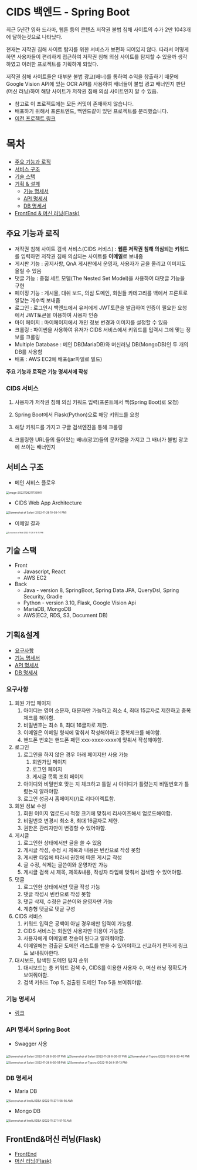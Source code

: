 # CIDS 백엔드 - Spring Boot

최근 5년간 영화 드라마, 웹툰 등의 콘텐츠 저작권 불법 침해 사이트의 수가 2만 1043개에 달하는것으로 나타났다.

현재는 저작권 침해 사이트 탐지를 위한 서비스가 보편화 되어있지 않다. 따라서 어떻게 하면 사용자들이 편리하게 접근하여 저작권 침해 의심 사이트를 탐지할 수 있을까 생각하였고 이러한 프로젝트를 기획하게 되었다.

저작권 침해 사이트들은 대부분 불법 광고(배너)를 통하여 수익을 창출하기 때문에 Google Vision API에 있는 OCR API를 사용하여 배너들이 불법 광고 배너인지 판단(머신 러닝)하여 해당 사이트가 저작권 침해 의심 사이트인지 알 수 있음.



- 참고로 이 프로젝트에는 모든 커밋이 존재하지 않습니다.
- 배포하기 위해서 프론트엔드, 백엔드같이 있던 프로젝트를 분리했습니다.
- [이전 프로젝트 링크](https://github.com/jungwoo-0530/SpringBootApiServer)



# 목차

- [주요 기능과 로직](#주요-기능과-로직)
- [서비스 구조](#서비스-구조)
- [기술 스택](#기술-스택)
- [기획 & 설계](#기획-설계)
  - [기능 명세서](#기능-명세서)
  - [API 명세서](#API-명세서)
  - [DB 명세서](#DB-명세서)
- [FrontEnd & 머신 러닝(Flask)](#FrontEnd머신-러닝Flask) 



## 주요 기능과 로직

- 저작권 침해 사이트 검색 서비스(CIDS 서비스) : **웹툰 저작권 침해 의심되는 키워드**를 입력하면 저작권 침해 의심되는 사이트를 **이메일**로 보내줌
- 게시판 기능 : 공지사항, QnA 게시판에서 운영자, 사용자가 글을 올리고 이미지도 올릴 수 있음
- 댓글 기능 : 중첩 세트 모델(The Nested Set Model)을 사용하여 대댓글 기능을 구현
- 페이징 기능 : 게시물, 대쉬 보드, 의심 도메인, 회원들 카테고리를 백에서 프론트로 알맞는 개수씩 보내줌
- 로그인 : 로그인시 백엔드에서 유저에게 JWT토큰을 발급하여 인증이 필요한 요청에서 JWT토큰을 이용하여 사용자 인증
- 마이 페이지 : 마이페이지에서 개인 정보 변경과 이미지를 설정할 수 있음
- 크롤링 : 파이썬을 사용하여 유저가 CIDS 서비스에서 키워드를 입력시 그에 맞는 정보를 크롤링
- Multiple Database : 메인 DB(MariaDB)와 머신러닝 DB(MongoDB)인 두 개의 DB를 사용함
- 배포 : AWS EC2에 배포(jar파일로 빌드)



**주요 기능과 로직은 기능 명세서에 작성**

### CIDS 서비스

1. 사용자가 저작권 침해 의심 키워드 입력(프론트에서 백(Spring Boot)로 요청)

2. Spring Boot에서 Flask(Python)으로 해당 키워드를 요청
3. 해당 키워드를 가지고 구글 검색엔진을 통해 크롤링
4. 크롤링한 URL들의 들어있는 배너(광고)들의 문자열을 가지고 그 배너가 불법 광고에 쓰이는 배너인지 



## 서비스 구조

- 메인 서비스 플로우

<img src="img/README/image-20221126211733941.png" alt="image-20221126211733941" style="zoom:50%;" />





- CIDS Web App Architecture

<img src="img/README/Screenshot of Safari (2022-11-26 10-58-14 PM).png" alt="Screenshot of Safari (2022-11-26 10-58-14 PM)" style="zoom:50%;" />

- 이메일 결과

<img src="img/README/Screenshot of Mail (2022-11-26 9-16-15 PM).png" alt="Screenshot of Mail (2022-11-26 9-16-15 PM)" style="zoom: 33%;" />



## 기술 스택

- Front
  - Javascript, React
  - AWS EC2
- Back
  - Java - version 8, SpringBoot, Spring Data JPA, QueryDsl, Spring Security, Gradle
  - Python - version 3.10,  Flask, Google Vision Api
  - MariaDB, MongoDB
  - AWS(EC2, RDS, S3,  Document DB)

## 기획&설계

- [요구사항](#요구사항)
- [기능 명세서](https://github.com/jungwoo-0530/CIDS_Spring/blob/main/docs/기능%20명세서.md)
- [API 명세서](#API-명세서)
- [DB 명세서](#DB-명세서)

### 요구사항

1. 회원 가입 페이지
   1. 아이디는 영어 소문자, 대문자만 가능하고 최소 4, 최대 15글자로 제한하고 중복체크를 해야함.
   2. 비밀번호는 최소 8, 최대 16글자로 제한.
   3. 이메일은 이메일 형식에 맞춰서 작성해야하고 중복체크를 해야함.
   4. 핸드폰 번호는 핸드폰 패턴 xxx-xxxx-xxxx에 맞춰서 작성해야함.
2. 로그인
   1. 로그인을 하지 않은 경우 아래 페이지만 사용 가능
      1. 회원가입 페이지
      2. 로그인 페이지
      3. 게시글 목록 조회 페이지
   2. 아이디와 비밀번호 맞는 지 체크하고 틀릴 시 아이디가 틀렸는지 비밀번호가 틀렸는지 알려야함.
   3. 로그인 성공시 홈페이지(/)로 리다이렉트함.
3. 회원 정보 수정
   1. 회원 이미지 업로드시 적정 크기에 맞춰서 리사이즈해서 업로드해야함.
   2. 비밀번호 변경시 최소 8, 최대 16글자로 제한.
   3. 권한은 관리자만이 변경할 수 있어야함.
4. 게시글
   1. 로그인한 상태에서만 글을 쓸 수 있음
   2. 게시글 작성, 수정 시 제목과 내용은 빈칸으로 작성 못함
   3. 게시판 타입에 따라서 권한에 따른 게시글 작성
   4. 글 수정, 삭제는 글쓴이와 운영자만 가능
   5. 게시글 검색 시 제목, 제목&내용, 작성자 타입에 맞춰서 검색할 수 있어야함.
5. 댓글
   1. 로그인한 상태에서만 댓글 작성 가능
   2. 댓글 작성시 빈칸으로 작성 못함
   3. 댓글 삭제, 수정은 글쓴이와 운영자만 가능
   4. 계층형 댓글로 댓글 구성
6. CIDS 서비스
   1. 키워드 입력은 공백이 아닐 경우에만 입력이 가능함.
   2. CIDS 서비스는 회원인 사용자만 이용이 가능함.
   3. 사용자에게 이메일로 전송이 된다고 알려줘야함.
   4. 이메일에는 검출된 도메인 리스트를 받을 수 있어야하고 신고하기 편하게 링크도 보내줘야한다.
7. 대시보드, 탐색된 도메인 탐지 순위
   1. 대시보드는 총 키워드 검색 수, CIDS를 이용한 사용자 수, 머신 러닝 정확도가 보여줘야함.
   2. 검색 키워드 Top 5, 검출된 도메인 Top 5을 보여줘야함.

### 기능 명세서

- [링크](https://github.com/jungwoo-0530/CIDS_Spring/blob/main/docs/기능%20명세서.md)

### API 명세서 Spring Boot

- Swagger 사용

<img src="img/README/Screenshot of Safari (2022-11-26 8-41-52 PM).png" alt="Screenshot of Safari (2022-11-26 8-30-07 PM)" style="zoom:50%;" />

<img src="img/README/Screenshot of Safari (2022-11-26 8-30-07 PM).png" alt="Screenshot of Safari (2022-11-26 8-30-07 PM)" style="zoom:50%;" />

<img src="img/README/Screenshot of Typora (2022-11-26 8-30-40 PM).png" alt="Screenshot of Typora (2022-11-26 8-30-40 PM)" style="zoom:50%;" />

<img src="img/README/Screenshot of Safari (2022-11-26 8-30-59 PM).png" alt="Screenshot of Safari (2022-11-26 8-30-59 PM)" style="zoom:50%;" />

<img src="img/README/Screenshot of Typora (2022-11-26 8-31-13 PM).png" alt="Screenshot of Typora (2022-11-26 8-31-13 PM)" style="zoom:50%;" />



### DB 명세서



- Maria DB

<img src="img/README/Screenshot of IntelliJ IDEA (2022-11-27 1-58-56 AM).png" alt="Screenshot of IntelliJ IDEA (2022-11-27 1-58-56 AM)" style="zoom:50%;" />

- Mongo DB

<img src="img/README/Screenshot of IntelliJ IDEA (2022-11-27 1-51-10 AM).png" alt="Screenshot of IntelliJ IDEA (2022-11-27 1-51-10 AM)" style="zoom:50%;" />

## FrontEnd&머신 러닝(Flask)

- [FrontEnd](https://github.com/jungwoo-0530/CIDS_Front)
- [머신 러닝(Flask)](https://github.com/jungwoo-0530/CIDS_ML)
